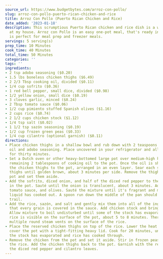 ```yaml
---
source_url: https://www.budgetbytes.com/arroz-con-pollo/
slug: arroz-con-pollo-puerto-rican-chicken-and-rice
title: Arroz Con Pollo (Puerto Rican Chicken and Rice)
date_added: '2023-01-18'
description: This scrumptious Puerto Rican chicken and rice dish is a weekly staple
  at my house. Arroz con Pollo is an easy one-pot meal, that's ready in no time and
  is perfect for meal prep and freezer meals.
servings: 5 serving(s)
prep_time: 10 Minutes
cook_time: 40 Minutes
total_time: 50 Minutes
categories: ''
tags: ''
ingredients:
- 2 tsp adobo seasoning ($0.20)
- 1.5 lbs boneless chicken thighs ($6.49)
- 2 2/3 Tbsp cooking oil, divided ($0.11)
- 1/4 cup sofrito ($0.36)
- 1 red bell pepper, small dice, divided ($0.98)
- 1/2 yellow onion, small dice ($0.19)
- 3 cloves garlic, minced ($0.24)
- 2 Tbsp tomato sauce ($0.06)
- 1/2 cup pimiento stuffed Spanish olives ($1.16)
- 2 cups rice ($0.74)
- 2 1/2 cups chicken stock ($1.12)
- 1/4 tsp salt ($0.02)
- 1 1/2 tsp sazón seasoning ($0.19)
- 1/2 cup frozen green peas ($0.33)
- 1/4 cup cilantro (optional garnish) ($0.11)
directions:
- Place chicken thighs in a shallow bowl and rub down with 2 teaspoons of cooking
  oil and adobo seasoning. Place uncovered in your refrigerator and allow to marinate
  for thirty minutes.
- Set a Dutch oven or other heavy-bottomed large pot over medium-high heat. Add the
  remaining 2 tablespoons of cooking oil to the pot. Once the oil is shimmering, add
  the chicken thighs to the pot, arranged in an even layer. Sear each side of the
  thighs until golden brown, about 3 minutes per side. Remove the thighs from the
  pot and set them aside.
- Add the sofrito, diced onion, and half of the diced red pepper to the chicken fat
  in the pot. Sauté until the onion is translucent, about 3 minutes. Add the garlic,
  tomato sauce, and olives. Sauté the mixture until it's fragrant and most of the
  liquid has cooked out. A spoon run down the middle of the pan should leave a dry
  trail.
- Add the rice, sazón, and salt and gently mix them into all of the ingredients, so
  that every grain is covered in the sauce. Add chicken stock and bring to a boil.
  Allow mixture to boil undisturbed until some of the stock has evaporated and the
  rice is visible on the surface of the pot, about 5 to 8 minutes. There should be
  multiple round steam vents on the surface of the rice.
- Place the reserved chicken thighs on top of the rice. Lower the heat to low and
  cover the pot with a tight-fitting heavy lid. Cook for 20 minutes, until all of
  the stock has evaporated and rice has cooked through.
- Remove the chicken from the pot and set it aside. Stir in frozen peas and fluff
  the rice. Add the chicken thighs back to the pot. Garnish with the remainder of
  the diced red pepper and cilantro leaves.
---
```

